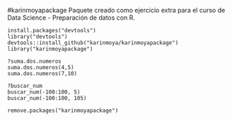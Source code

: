 #karinmoyapackage
Paquete creado como ejercicio extra para el curso de Data Science - Preparación de datos con R.
```{r}
install.packages("devtools")
library("devtools")
devtools::install_github("karinmoya/karinmoyapackage")
library("karinmoyapackage")

?suma.dos.numeros
suma.dos.numeros(4,5) 
suma.dos.numeros(7,10) 

?buscar_num
buscar_num(-100:100, 5)
buscar_num(-100:100, 105)

remove.packages("karinmoyapackage")
```
